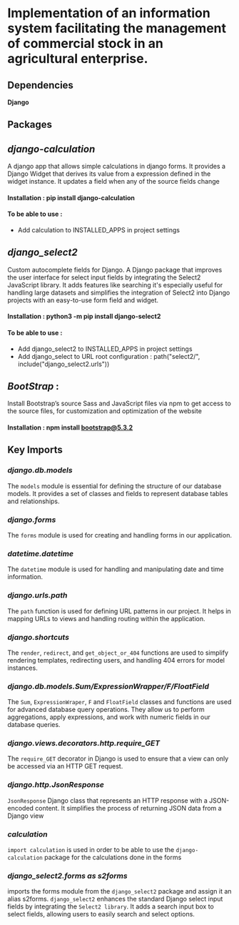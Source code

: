 # Implementation of an information system facilitating the management of commercial stock in an agricultural enterprise.

## Dependencies
**Django**
## Packages
## *django-calculation*
A django app that allows simple calculations in django forms. It provides a Django Widget that derives its value from a expression defined in the widget instance. It updates a field when any of the source fields change
#### Installation : pip install django-calculation

#### To be able to use :
* Add calculation to INSTALLED_APPS in project settings
  
## *django_select2* 
Custom autocomplete fields for Django.
A Django package that improves the user interface for select input fields by integrating the Select2 JavaScript library. It adds features like searching it's especially useful for handling large datasets and simplifies the integration of Select2 into Django projects with an easy-to-use form field and widget.
#### Installation : python3 -m pip install django-select2

#### To be able to use :
* Add django_select2 to INSTALLED_APPS in project settings 
* Add django_select to URL root configuration : path("select2/", include("django_select2.urls")) 

## *BootStrap* :
Install Bootstrap’s source Sass and JavaScript files via npm to get access to the source files, for customization and optimization of the website
#### Installation : npm install bootstrap@5.3.2

## Key Imports
### *django.db.models*
The `models` module is essential for defining the structure of our database models. It provides a set of classes and fields to represent database tables and relationships.

### *django.forms*
The `forms` module is used for creating and handling forms in our application.

### *datetime.datetime*
The `datetime` module is used for handling and manipulating date and time information.

### *django.urls.path*
The `path` function is used for defining URL patterns in our project. It helps in mapping URLs to views and handling routing within the application.

### *django.shortcuts*
The `render`, `redirect`, and `get_object_or_404` functions are used to simplify rendering templates, redirecting users, and handling 404 errors for model instances.

### *django.db.models.Sum/ExpressionWrapper/F/FloatField*
The `Sum`, `ExpressionWraper`, `F` and `FloatField` classes and functions are used for advanced database query operations. They allow us to perform aggregations, apply expressions, and work with numeric fields in our database queries.

### *django.views.decorators.http.require_GET*
The `require_GET` decorator in Django is used to ensure that a view can only be accessed via an HTTP GET request. 

### *django.http.JsonResponse*
`JsonResponse` Django class that represents an HTTP response with a JSON-encoded content. It simplifies the process of returning JSON data from a Django view

### *calculation*
`import calculation` is used in order to be able to use the `django-calculation` package for the calculations done in the forms

### *django_select2.forms as s2forms*
imports the forms module from the `django_select2` package and assign it an alias s2forms. `django_select2` enhances the standard Django select input fields by integrating the `Select2 library`. It adds a search input box to select fields, allowing users to easily search and select options.   

